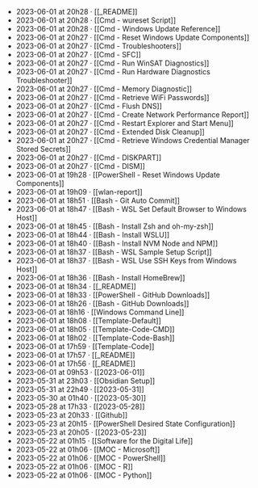 - 2023-06-01 at 20h28 · [[_README]]
- 2023-06-01 at 20h28 · [[Cmd - wureset Script]]
- 2023-06-01 at 20h28 · [[Cmd - Windows Update Reference]]
- 2023-06-01 at 20h27 · [[Cmd - Reset Windows Update Components]]
- 2023-06-01 at 20h27 · [[Cmd - Troubleshooters]]
- 2023-06-01 at 20h27 · [[Cmd - SFC]]
- 2023-06-01 at 20h27 · [[Cmd - Run WinSAT Diagnostics]]
- 2023-06-01 at 20h27 · [[Cmd - Run Hardware Diagnostics Troubleshooter]]
- 2023-06-01 at 20h27 · [[Cmd - Memory Diagnostic]]
- 2023-06-01 at 20h27 · [[Cmd - Retrieve WiFi Passwords]]
- 2023-06-01 at 20h27 · [[Cmd - Flush DNS]]
- 2023-06-01 at 20h27 · [[Cmd - Create Network Performance Report]]
- 2023-06-01 at 20h27 · [[Cmd - Restart Explorer and Start Menu]]
- 2023-06-01 at 20h27 · [[Cmd - Extended Disk Cleanup]]
- 2023-06-01 at 20h27 · [[Cmd - Retrieve Windows Credential Manager Stored Secrets]]
- 2023-06-01 at 20h27 · [[Cmd - DISKPART]]
- 2023-06-01 at 20h27 · [[Cmd - DISM]]
- 2023-06-01 at 19h28 · [[PowerShell - Reset Windows Update Components]]
- 2023-06-01 at 19h09 · [[wlan-report]]
- 2023-06-01 at 18h51 · [[Bash - Git Auto Commit]]
- 2023-06-01 at 18h47 · [[Bash - WSL Set Default Browser to Windows Host]]
- 2023-06-01 at 18h45 · [[Bash - Install Zsh and oh-my-zsh]]
- 2023-06-01 at 18h44 · [[Bash - Install WSLU]]
- 2023-06-01 at 18h40 · [[Bash - Install NVM Node and NPM]]
- 2023-06-01 at 18h37 · [[Bash - WSL Sample Setup Script]]
- 2023-06-01 at 18h37 · [[Bash - WSL Use SSH Keys from Windows Host]]
- 2023-06-01 at 18h36 · [[Bash - Install HomeBrew]]
- 2023-06-01 at 18h34 · [[_README]]
- 2023-06-01 at 18h33 · [[PowerShell - GitHub Downloads]]
- 2023-06-01 at 18h26 · [[Bash - GitHub Downloads]]
- 2023-06-01 at 18h16 · [[Windows Command Line]]
- 2023-06-01 at 18h08 · [[Template-Default]]
- 2023-06-01 at 18h05 · [[Template-Code-CMD]]
- 2023-06-01 at 18h02 · [[Template-Code-Bash]]
- 2023-06-01 at 17h59 · [[Template-Code]]
- 2023-06-01 at 17h57 · [[_README]]
- 2023-06-01 at 17h56 · [[_README]]
- 2023-06-01 at 09h53 · [[2023-06-01]]
- 2023-05-31 at 23h03 · [[Obsidian Setup]]
- 2023-05-31 at 22h49 · [[2023-05-31]]
- 2023-05-30 at 01h40 · [[2023-05-30]]
- 2023-05-28 at 17h33 · [[2023-05-28]]
- 2023-05-23 at 20h33 · [[Github]]
- 2023-05-23 at 20h15 · [[PowerShell Desired State Configuration]]
- 2023-05-23 at 20h05 · [[2023-05-23]]
- 2023-05-22 at 01h15 · [[Software for the Digital Life]]
- 2023-05-22 at 01h06 · [[MOC - Microsoft]]
- 2023-05-22 at 01h06 · [[MOC - PowerShell]]
- 2023-05-22 at 01h06 · [[MOC - R]]
- 2023-05-22 at 01h06 · [[MOC - Python]]

